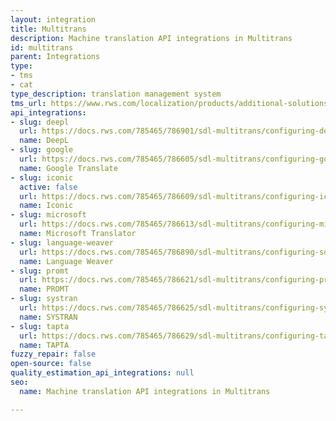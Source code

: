 ```yaml
---
layout: integration
title: Multitrans
description: Machine translation API integrations in Multitrans
id: multitrans
parent: Integrations
type:
- tms
- cat
type_description: translation management system
tms_url: https://www.rws.com/localization/products/additional-solutions/
api_integrations:
- slug: deepl
  url: https://docs.rws.com/785465/786901/sdl-multitrans/configuring-deepl
  name: DeepL
- slug: google
  url: https://docs.rws.com/785465/786605/sdl-multitrans/configuring-google-translate-server
  name: Google Translate
- slug: iconic
  active: false
  url: https://docs.rws.com/785465/786609/sdl-multitrans/configuring-iconic-plugin
  name: Iconic
- slug: microsoft
  url: https://docs.rws.com/785465/786613/sdl-multitrans/configuring-microsoft-translator
  name: Microsoft Translator
- slug: language-weaver
  url: https://docs.rws.com/785465/786890/sdl-multitrans/configuring-sdl-mt-cloud
  name: Language Weaver
- slug: promt
  url: https://docs.rws.com/785465/786621/sdl-multitrans/configuring-promt
  name: PROMT
- slug: systran
  url: https://docs.rws.com/785465/786625/sdl-multitrans/configuring-systran
  name: SYSTRAN
- slug: tapta
  url: https://docs.rws.com/785465/786629/sdl-multitrans/configuring-tapta
  name: TAPTA
fuzzy_repair: false
open-source: false
quality_estimation_api_integrations: null
seo:
  name: Machine translation API integrations in Multitrans

---
```


